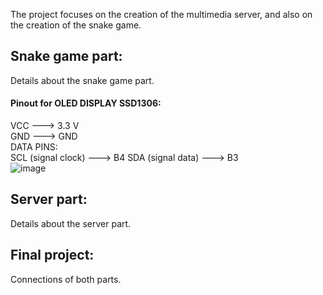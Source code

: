 The project focuses on the creation of the multimedia server, and also on the creation of the snake game.

## Snake game part:
Details about the snake game part.  
#### Pinout for OLED DISPLAY SSD1306:  
VCC ---> 3.3 V     
GND ---> GND  
DATA PINS:  
SCL (signal clock) --->  B4
SDA (signal data) ---> B3  
![image](https://github.com/user-attachments/assets/76e65dd9-a416-4728-939b-8d07859a5bfb)

## Server part:
Details about the server part.

## Final project:
Connections of both parts.
